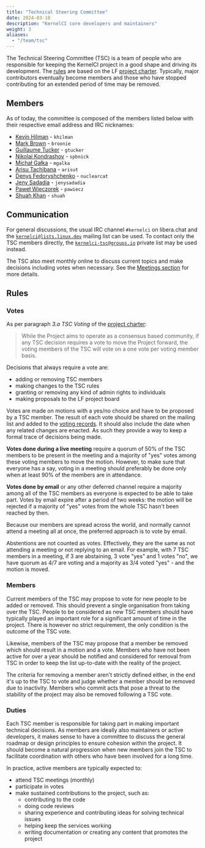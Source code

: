 ```yaml
---
title: "Technical Steering Committee"
date: 2024-03-18
description: "KernelCI core developers and maintainers"
weight: 3
aliases:
  - "/team/tsc"
---
```


The Technical Steering Committee (TSC) is a team of people who are responsible
for keeping the KernelCI project in a good shape and driving its development.
The [rules](#rules) are based on the LF [project
charter](/files/KernelCI_Project_Technical_Charter_20181107.pdf).  Typically,
major contributors eventually become members and those who have stopped
contributing for an extended period of time may be removed.

## Members

As of today, the committee is composed of the members listed below with their
respective email address and IRC nicknames:

* [Kevin Hilman](mailto:<khilman@baylibre.com>) - `khilman`
* [Mark Brown](mailto:<broonie@kernel.org>) - `broonie`
* [Guillaume Tucker](mailto:<gtucker@gtucker.io>) - `gtucker`
* [Nikolai Kondrashov](mailto:<spbnick@gmail.com>) - `spbnick`
* [Michał Gałka](mailto:<galka.michal@gmail.com>) - `mgalka`
* [Arisu Tachibana](mailto:<arisu.tachibana@miraclelinux.com>) - `arisut`
* [Denys Fedoryshchenko](mailto:<denys.f@collabora.com>) - `nuclearcat`
* [Jeny Sadadia](mailto:jeny.sadadia@collabora.com) - `jenysadadia`
* [Paweł Wieczorek](mailto:pawiecz@collabora.com) - `pawiecz`
* [Shuah Khan](mailto:skhan@linuxfoundation.org) - `shuah`

## Communication

For general discussions, the usual IRC channel `#kernelci` on libera.chat and
the [`kernelci@lists.linux.dev`](mailto:<kernelci@lists.linux.dev>) mailing
list can be used.  To contact only the TSC members directly, the
[`kernelci-tsc@groups.io`](mailto:<kernelci-tsc@groups.io>) private list may be
used instead.

The TSC also meet monthly online to discuss current topics and make decisions
including votes when necessary.  See the [Meetings
section](/org/#technical-steering-committee) for more details.

## Rules

### Votes

As per paragraph *3.a TSC Voting* of the [project
charter](/files/KernelCI_Project_Technical_Charter_20181107.pdf):

> While the Project aims to operate as a consensus based community, if any TSC
> decision requires a vote to move the Project forward, the voting members of
> the TSC will vote on a one vote per voting member basis.

Decisions that always require a vote are:
* adding or removing TSC members
* making changes to the TSC rules
* granting or removing any kind of admin rights to individuals
* making proposals to the LF project board

Votes are made on motions with a yes/no choice and have to be proposed by a TSC
member.  The result of each vote should be shared on the mailing list and added
to the [voting records](votes).  It should also include the date when any
related changes are enacted.  As such they provide a way to keep a formal trace
of decisions being made.

**Votes done during a live meeting** require a quorum of 50% of the TSC members
to be present in the meeting and a majority of "yes" votes among these voting
members to move the motion. However, to make sure that everyone has a say,
voting in a meeting should preferably be done only when at least 90% of the
members are in attendance.

**Votes done by email** or any other deferred channel require a majority among
all of the TSC members as everyone is expected to be able to take part.  Votes
by email expire after a period of two weeks: the motion will be rejected if a
majority of "yes" votes from the whole TSC hasn't been reached by then.

Because our members are spread across the world, and normally cannot attend a
meeting all at once, the preferred approach is to vote by email.

Abstentions are not counted as votes.  Effectively, they are the same as not
attending a meeting or not replying to an email.  For example, with 7 TSC
members in a meeting, if 3 are abstaining, 3 vote "yes" and 1 votes "no", we
have quorum as 4/7 are voting and a majority as 3/4 voted "yes" - and the
motion is moved.

### Members

Current members of the TSC may propose to vote for new people to be added or
removed.  This should prevent a single organisation from taking over the TSC.
People to be considered as new TSC members should have typically played an
important role for a significant amount of time in the project.  There is
however no strict requirement, the only condition is the outcome of the TSC
vote.

Likewise, members of the TSC may propose that a member be removed which should
result in a motion and a vote.  Members who have not been active for over a
year should be notified and considered for removal from TSC in order to keep
the list up-to-date with the reality of the project.

The criteria for removing a member aren't strictly defined either, in the end
it's up to the TSC to vote and judge whether a member should be removed due to
inactivity.  Members who commit acts that pose a threat to the stability of the
project may also be removed following a TSC vote.

### Duties

Each TSC member is responsible for taking part in making important technical
decisions.  As members are ideally also maintainers or active developers, it
makes sense to have a committee to discuss the general roadmap or design
principles to ensure cohesion within the project.  It should become a natural
progression when new members join the TSC to facilitate coordination with
others who have been involved for a long time.

In practice, active members are typically expected to:

* attend TSC meetings (monthly)
* participate in votes
* make sustained contributions to the project, such as:
  * contributing to the code
  * doing code reviews
  * sharing experience and contributing ideas for solving technical issues
  * helping keep the services working
  * writing documentation or creating any content that promotes the project
